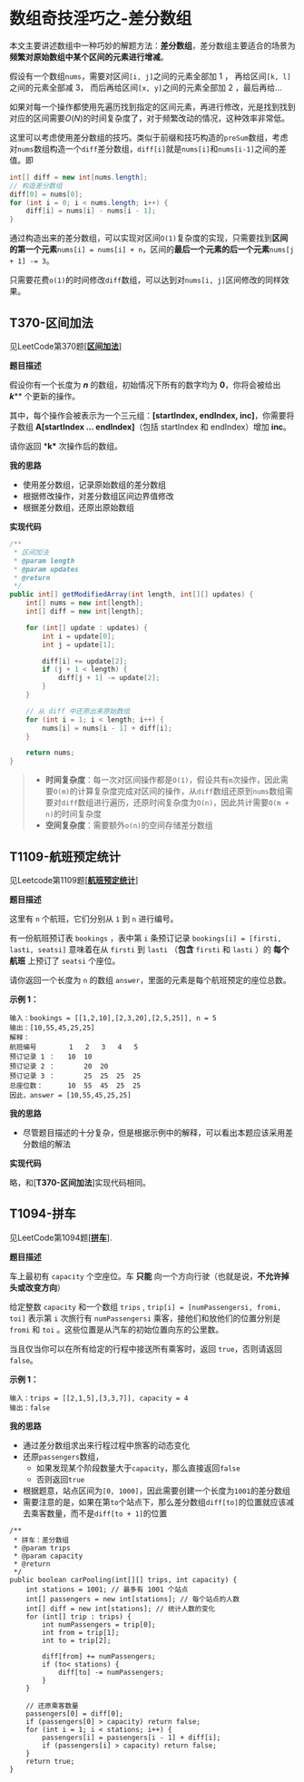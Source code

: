 # 数组奇技淫巧之-差分数组

本文主要讲述数组中一种巧妙的解题方法：**差分数组**，差分数组主要适合的场景为**频繁对原始数组中某个区间的元素进行增减**。

假设有一个数组`nums`，需要对区间`[i, j]`之间的元素全部加 1 ， 再给区间`[k, l]`之间的元素全部减 3， 而后再给区间`[x, y]`之间的元素全部加 2 ，最后再给...

如果对每一个操作都使用先遍历找到指定的区间元素，再进行修改，光是找到找到对应的区间需要$O(N)$的时间复杂度了，对于频繁改动的情况，这种效率非常低。

这里可以考虑使用差分数组的技巧。类似于前缀和技巧构造的`preSum`数组，考虑对`nums`数组构造一个`diff`差分数组，`diff[i]`就是`nums[i]`和`nums[i-1]`之间的差值。即

```java
int[] diff = new int[nums.length];
// 构造差分数组
diff[0] = nums[0];
for (int i = 0; i < nums.length; i++) {
    diff[i] = nums[i] - nums[i - 1];
}
```

通过构造出来的差分数组，可以实现对区间`O(1)`复杂度的实现，只需要找到**区间的第一个元素**`nums[i] = nums[i] + n`，区间的**最后一个元素的后一个元素**`nums[j + 1] -= 3`。

只需要花费`o(1)`的时间修改`diff`数组，可以达到对`nums[i, j]`区间修改的同样效果。

## T370-区间加法

见LeetCode第370题[[**区间加法**](https://leetcode.cn/problems/range-addition/description/)]

**题目描述**

假设你有一个长度为 ***n*** 的数组，初始情况下所有的数字均为 **0**，你将会被给出 ***k***** 个更新的操作。

其中，每个操作会被表示为一个三元组：**[startIndex, endIndex, inc]**，你需要将子数组 **A[startIndex ... endIndex]**（包括 startIndex 和 endIndex）增加 **inc**。

请你返回 ***k\*** 次操作后的数组。

**我的思路**

* 使用差分数组，记录原始数组的差分数组
* 根据修改操作，对差分数组区间边界值修改
* 根据差分数组，还原出原始数组

**实现代码**

```java
/**
 * 区间加法
 * @param length
 * @param updates
 * @return
 */
public int[] getModifiedArray(int length, int[][] updates) {
    int[] nums = new int[length];
    int[] diff = new int[length];

    for (int[] update : updates) {
        int i = update[0];
        int j = update[1];

        diff[i] += update[2];
        if (j + 1 < length) {
            diff[j + 1] -= update[2];
        }
    }

    // 从 diff 中还原出来原始数组
    for (int i = 1; i < length; i++) {
        nums[i] = nums[i - 1] + diff[i];
    }

    return nums;
}
```

> * **时间复杂度**：每一次对区间操作都是`O(1)`，假设共有`m`次操作，因此需要`O(m)`的计算复杂度完成对区间的操作，从`diff`数组还原到`nums`数组需要对`diff`数组进行遍历，还原时间复杂度为`O(n)`，因此共计需要`O(m + n)`的时间复杂度
> * **空间复杂度**：需要额外`o(n)`的空间存储差分数组

## T1109-航班预定统计

见Leetcode第1109题[[**航班预定统计**](https://leetcode.cn/problems/corporate-flight-bookings/description/)]

**题目描述**

这里有 `n` 个航班，它们分别从 `1` 到 `n` 进行编号。

有一份航班预订表 `bookings` ，表中第 `i` 条预订记录 `bookings[i] = [firsti, lasti, seatsi]` 意味着在从 `firsti` 到 `lasti` （**包含** `firsti` 和 `lasti` ）的 **每个航班** 上预订了 `seatsi` 个座位。

请你返回一个长度为 `n` 的数组 `answer`，里面的元素是每个航班预定的座位总数。

**示例 1：**

```
输入：bookings = [[1,2,10],[2,3,20],[2,5,25]], n = 5
输出：[10,55,45,25,25]
解释：
航班编号        1   2   3   4   5
预订记录 1 ：   10  10
预订记录 2 ：       20  20
预订记录 3 ：       25  25  25  25
总座位数：      10  55  45  25  25
因此，answer = [10,55,45,25,25]
```

**我的思路**

* 尽管题目描述的十分复杂，但是根据示例中的解释，可以看出本题应该采用差分数组的解法

**实现代码**

略，和[**T370-区间加法**]实现代码相同。

## T1094-拼车

见LeetCode第1094题[[**拼车**](https://leetcode.cn/problems/car-pooling/description/)].

**题目描述**

车上最初有 `capacity` 个空座位。车 **只能** 向一个方向行驶（也就是说，**不允许掉头或改变方向**）

给定整数 `capacity` 和一个数组 `trips` ,  `trip[i] = [numPassengersi, fromi, toi]` 表示第 `i` 次旅行有 `numPassengersi` 乘客，接他们和放他们的位置分别是 `fromi` 和 `toi` 。这些位置是从汽车的初始位置向东的公里数。

当且仅当你可以在所有给定的行程中接送所有乘客时，返回 `true`，否则请返回 `false`。

**示例 1：**

```
输入：trips = [[2,1,5],[3,3,7]], capacity = 4
输出：false
```

**我的思路**

* 通过差分数组求出来行程过程中旅客的动态变化
* 还原`passengers`数组，
  * 如果发现某个阶段数量大于`capacity`，那么直接返回`false`
  * 否则返回`true`
* 根据题意，站点区间为`[0, 1000]`，因此需要创建一个长度为`1001`的差分数组
* 需要注意的是，如果在第`to`个站点下，那么差分数组`diff[to]`的位置就应该减去乘客数量，而不是`diff[to + 1]`的位置

```
/**
 * 拼车：差分数组
 * @param trips
 * @param capacity
 * @return
 */
public boolean carPooling(int[][] trips, int capacity) {
    int stations = 1001; // 最多有 1001 个站点
    int[] passengers = new int[stations]; // 每个站点的人数
    int[] diff = new int[stations]; // 统计人数的变化
    for (int[] trip : trips) {
        int numPassengers = trip[0];
        int from = trip[1];
        int to = trip[2];

        diff[from] += numPassengers;
        if (to< stations) {
            diff[to] -= numPassengers;
        }
    }

    // 还原乘客数量
    passengers[0] = diff[0];
    if (passengers[0] > capacity) return false;
    for (int i = 1; i < stations; i++) {
        passengers[i] = passengers[i - 1] + diff[i];
        if (passengers[i] > capacity) return false;
    }
    return true;
}
```

